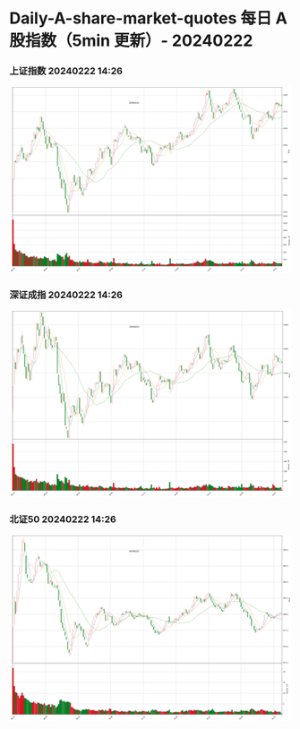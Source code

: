 
# Daily-A-share-market-quotes 每日 A 股指数（5min 更新）- 20240222

### 上证指数 20240222 14:26
![](./fig/2024/2/20240222-sh000001.png)

### 深证成指 20240222 14:26
![](./fig/2024/2/20240222-sz399001.png)

### 北证50 20240222 14:26
![](./fig/2024/2/20240222-bj899050.png)
